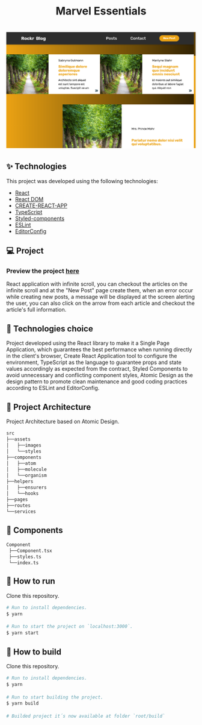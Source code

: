 <h1 align="center">Marvel Essentials</h1>

<h1 align="center"><img src="./src/screenshots/main-page.png" /></h1>

## ✨ Technologies

This project was developed using the following technologies:

- [React](https://reactjs.org/)
- [React DOM](https://pt-br.reactjs.org/docs/react-dom.html)
- [CREATE-REACT-APP](https://github.com/facebook/create-react-app)
- [TypeScript](https://www.typescriptlang.org/)
- [Styled-components](https://www.styled-components.com/)
- [ESLint](https://eslint.org/)
- [EditorConfig](https://editorconfig.org/)

## 💻 Project

### Preview the project [here](https://infinite-scroll-blog-jet.vercel.app/)

React application with infinite scroll, you can checkout the articles on the infinite scroll and at the "New Post" page create them, when an error occur while creating new posts, a message will be displayed at the screen alerting the user, you can also click on the arrow from each article and checkout the article's full information.

## 🔧 Technologies choice

Project developed using the React library to make it a Single Page Application, which guarantees the best performance when running directly in the client's browser, Create React Application tool to configure the environment, TypeScript as the language to guarantee props and state values accordingly as expected from the contract, Styled Components to avoid unnecessary and conflicting component styles, Atomic Design as the design pattern to promote clean maintenance and good coding practices according to ESLint and EditorConfig.

 ## 🔨 Project Architecture

 Project Architecture based on Atomic Design.

 ```
 src
 ├──assets
 │   ├──images
 │   └──styles
 ├──components
 │   ├──atom
 │   ├──molecule
 │   └──organism
 ├──helpers
 │   ├──ensurers
 │   └──hooks
 ├──pages
 ├──routes
 └──services
 ```

 ## 🧪 Components

 ```
 Component
  ├──Component.tsx
  ├──styles.ts
  └──index.ts
 ```

## 🚀 How to run

Clone this repository.
```bash
# Run to install dependencies.
$ yarn

# Run to start the project on `localhost:3000`.
$ yarn start
```

## 🚧 How to build

Clone this repository.
```bash
# Run to install dependencies.
$ yarn

# Run to start building the project.
$ yarn build

# Builded project it´s now available at folder `root/build`
```
